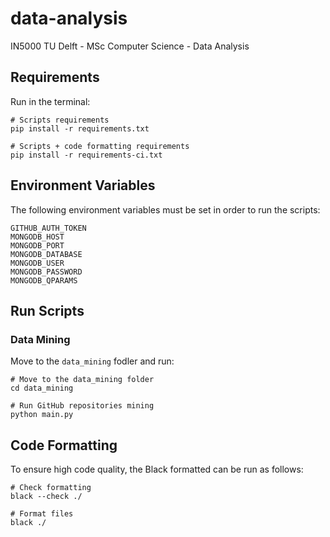 # data-analysis
IN5000 TU Delft - MSc Computer Science - Data Analysis

## Requirements

Run in the terminal:

```shell
# Scripts requirements
pip install -r requirements.txt

# Scripts + code formatting requirements
pip install -r requirements-ci.txt
```

## Environment Variables

The following environment variables must be set in order to run the scripts:

```shell
GITHUB_AUTH_TOKEN
MONGODB_HOST
MONGODB_PORT
MONGODB_DATABASE
MONGODB_USER
MONGODB_PASSWORD
MONGODB_QPARAMS
```

## Run Scripts

### Data Mining

Move to the `data_mining` fodler and run:

```shell
# Move to the data_mining folder
cd data_mining

# Run GitHub repositories mining
python main.py
```

## Code Formatting

To ensure high code quality, the Black formatted can be run as follows:

```shell
# Check formatting
black --check ./

# Format files
black ./
```
